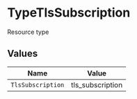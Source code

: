 # TypeTlsSubscription

Resource type


## Values

| Name              | Value             |
| ----------------- | ----------------- |
| `TlsSubscription` | tls_subscription  |